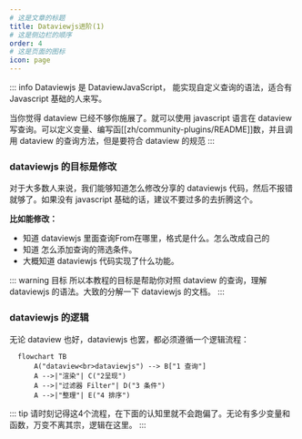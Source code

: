 ```yaml
---
# 这是文章的标题
title: Dataviewjs进阶(1)
# 这是侧边栏的顺序
order: 4
# 这是页面的图标
icon: page
---
```


::: info 
Dataviewjs 是 DataviewJavaScript， 能实现自定义查询的语法，适合有 Javascript 基础的人来写。

当你觉得 dataview 已经不够你施展了。就可以使用 javascript 语言在 dataview 写查询。可以定义变量、编写函[[zh/community-plugins/README]]数，并且调用 dataview 的查询方法，但是要符合 dataview 的规范
:::

### dataviewjs 的目标是修改

对于大多数人来说，我们能够知道怎么修改分享的 dataviewjs 代码，然后不报错就够了。如果没有 javascript 基础的话，建议不要过多的去折腾这个。

**比如能修改：**
- 知道 dataviewjs 里面查询From在哪里，格式是什么。怎么改成自己的
- 知道 怎么添加查询的筛选条件。
- 大概知道 dataviewjs 代码实现了什么功能。

::: warning 目标
所以本教程的目标是帮助你对照 dataview 的查询，理解 dataviewjs 的语法。大致的分解一下 dataviewjs 的文档。
:::

### dataviewjs 的逻辑
无论 dataview 也好，dataviewjs 也罢，都必须遵循一个逻辑流程：
```mermaid
  flowchart TB
      A("dataview<br>dataviewjs") --> B["1 查询"]
      A -->|"渲染"| C("2呈现")
      A -->|"过滤器 Filter"| D("3 条件")
      A -->|"整理"| E("4 排序")
```

::: tip
请时刻记得这4个流程，在下面的认知里就不会跑偏了。无论有多少变量和函数，万变不离其宗，逻辑在这里。
:::

